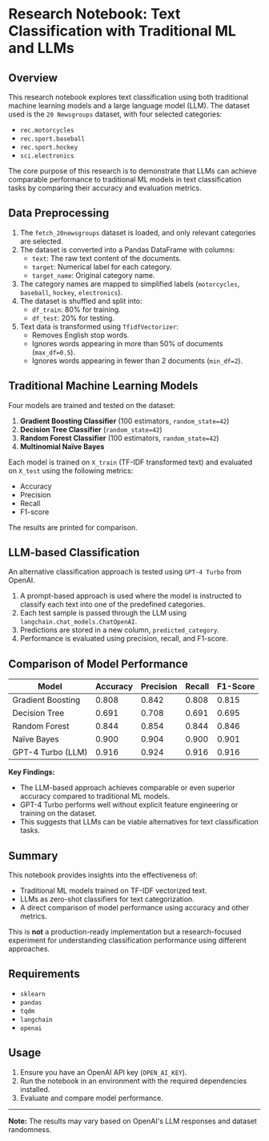 # Research Notebook: Text Classification with Traditional ML and LLMs

## Overview
This research notebook explores text classification using both traditional machine learning models and a large language model (LLM). The dataset used is the `20 Newsgroups` dataset, with four selected categories: 
- `rec.motorcycles`
- `rec.sport.baseball`
- `rec.sport.hockey`
- `sci.electronics`

The core purpose of this research is to demonstrate that LLMs can achieve comparable performance to traditional ML models in text classification tasks by comparing their accuracy and evaluation metrics.

## Data Preprocessing
1. The `fetch_20newsgroups` dataset is loaded, and only relevant categories are selected.
2. The dataset is converted into a Pandas DataFrame with columns:
   - `text`: The raw text content of the documents.
   - `target`: Numerical label for each category.
   - `target_name`: Original category name.
3. The category names are mapped to simplified labels (`motorcycles`, `baseball`, `hockey`, `electronics`).
4. The dataset is shuffled and split into:
   - `df_train`: 80% for training.
   - `df_test`: 20% for testing.
5. Text data is transformed using `TfidfVectorizer`:
   - Removes English stop words.
   - Ignores words appearing in more than 50% of documents (`max_df=0.5`).
   - Ignores words appearing in fewer than 2 documents (`min_df=2`).

## Traditional Machine Learning Models
Four models are trained and tested on the dataset:
1. **Gradient Boosting Classifier** (100 estimators, `random_state=42`)
2. **Decision Tree Classifier** (`random_state=42`)
3. **Random Forest Classifier** (100 estimators, `random_state=42`)
4. **Multinomial Naïve Bayes**

Each model is trained on `X_train` (TF-IDF transformed text) and evaluated on `X_test` using the following metrics:
- Accuracy
- Precision
- Recall
- F1-score

The results are printed for comparison.

## LLM-based Classification
An alternative classification approach is tested using `GPT-4 Turbo` from OpenAI.

1. A prompt-based approach is used where the model is instructed to classify each text into one of the predefined categories.
2. Each test sample is passed through the LLM using `langchain.chat_models.ChatOpenAI`.
3. Predictions are stored in a new column, `predicted_category`.
4. Performance is evaluated using precision, recall, and F1-score.

## Comparison of Model Performance
| Model                  | Accuracy | Precision | Recall | F1-Score |
|------------------------|----------|-----------|--------|----------|
| Gradient Boosting      | 0.808    | 0.842      | 0.808   | 0.815    |
| Decision Tree         | 0.691     | 0.708      | 0.691   | 0.695     |
| Random Forest         | 0.844     | 0.854      | 0.844   | 0.846     |
| Naïve Bayes           | 0.900     | 0.904      | 0.900   | 0.901     |
| GPT-4 Turbo (LLM)     | 0.916     | 0.924      | 0.916   | 0.916     |

**Key Findings:**
- The LLM-based approach achieves comparable or even superior accuracy compared to traditional ML models.
- GPT-4 Turbo performs well without explicit feature engineering or training on the dataset.
- This suggests that LLMs can be viable alternatives for text classification tasks.

## Summary
This notebook provides insights into the effectiveness of:
- Traditional ML models trained on TF-IDF vectorized text.
- LLMs as zero-shot classifiers for text categorization.
- A direct comparison of model performance using accuracy and other metrics.

This is **not** a production-ready implementation but a research-focused experiment for understanding classification performance using different approaches.

## Requirements
- `sklearn`
- `pandas`
- `tqdm`
- `langchain`
- `openai`

## Usage
1. Ensure you have an OpenAI API key (`OPEN_AI_KEY`).
2. Run the notebook in an environment with the required dependencies installed.
3. Evaluate and compare model performance.

---
**Note:** The results may vary based on OpenAI's LLM responses and dataset randomness.

